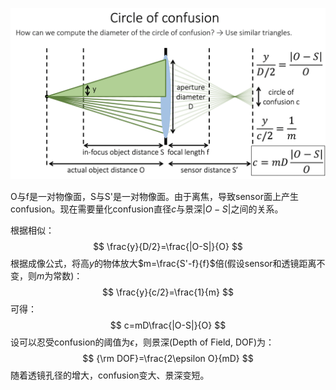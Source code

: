 ![image-20220506201437276](img/dof-defocus/image-20220506201437276.png)

O与f是一对物像面，S与S'是一对物像面。由于离焦，导致sensor面上产生confusion。现在需要量化confusion直径$c$与景深$|O-S|$之间的关系。

根据相似：
$$
\frac{y}{D/2}=\frac{|O-S|}{O}
$$
根据成像公式，将高$y$的物体放大$m=\frac{S'-f}{f}$倍(假设sensor和透镜距离不变，则$m$为常数)：
$$
\frac{y}{c/2}=\frac{1}{m}
$$
可得：
$$
c=mD\frac{|O-S|}{O}
$$
设可以忍受confusion的阈值为$\epsilon$，则景深(Depth of Field, DOF)为：
$$
{\rm DOF}=\frac{2\epsilon O}{mD}
$$
随着透镜孔径的增大，confusion变大、景深变短。                              